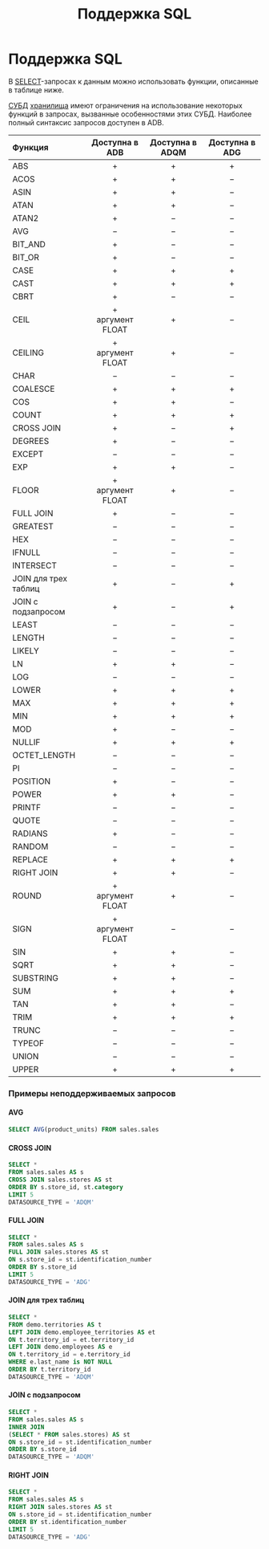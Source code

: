﻿---
layout: default
title: Поддержка SQL
nav_order: 2
parent: Справочная информация
has_children: false
has_toc: false
---

Поддержка SQL
=============

В [SELECT](../Запросы_SQLplus/SELECT/SELECT.md)-запросах к данным можно использовать функции, описанные 
в таблице ниже.

[СУБД](../../Введение/Поддерживаемые_СУБД_хранилища/Поддерживаемые_СУБД_хранилища.md) [хранилища](../../Обзор_понятий_компонентов_и_связей/Основные_понятия/Хранилище_данных/Хранилище_данных.md) 
имеют ограничения на использование некоторых функций в запросах, вызванные особенностями этих СУБД. 
Наиболее полный синтаксис запросов доступен в ADB.

| Функция | Доступна в ADB | Доступна в ADQM | Доступна в ADG
|:-|:-:|:-:|:-:
| ABS | + | + | +
| ACOS | + | + | −
| ASIN | + | + | −
| ATAN | + | + | −
| ATAN2 | + | − | −
| AVG | − | − | −
| BIT_AND | + | − | −
| BIT_OR | + | − | −
| CASE | + | + | +
| CAST | + | + | +
| CBRT | + | − | −
| CEIL | +<br>аргумент FLOAT | + | −
| CEILING | +<br>аргумент FLOAT | + | −
| CHAR | − | − | −
| COALESCE | + | + | +
| COS | + | + | −
| COUNT | + | + | +
| CROSS JOIN | + | − | +
| DEGREES | + | − | −
| EXCEPT | − | − | −
| EXP | + | + | −
| FLOOR | +<br>аргумент FLOAT | + | −
| FULL JOIN | + | − | −
| GREATEST | − | − | −
| HEX | − | − | −
| IFNULL | − | − | −
| INTERSECT | − | − | −
| JOIN для трех таблиц | + | − | +
| JOIN с подзапросом | + | − | +
| LEAST | − | − | −
| LENGTH | − | − | −
| LIKELY | − | − | −
| LN | + | + | −
| LOG | − | − | −
| LOWER | + | + | +
| MAX | + | + | +
| MIN | + | + | +
| MOD | + | − | −
| NULLIF | + | + | +
| OCTET_LENGTH | − | − | −
| PI | − | − | −
| POSITION | + | − | −
| POWER | + | + | −
| PRINTF | − | − | −
| QUOTE | − | − | −
| RADIANS | + | − | −
| RANDOM | − | − | −
| REPLACE | + | + | +
| RIGHT JOIN | + | + | −
| ROUND | +<br>аргумент FLOAT | + | −
| SIGN | +<br>аргумент FLOAT | − | −
| SIN | + | + | −
| SQRT | + | + | −
| SUBSTRING | + | + | −
| SUM | + | + | +
| TAN | + | + | −
| TRIM | + | + | +
| TRUNC | − | − | −
| TYPEOF | − | − | −
| UNION | − | − | −
| UPPER | + | + | +

### Примеры неподдерживаемых запросов

#### AVG
```sql
SELECT AVG(product_units) FROM sales.sales
```
#### CROSS JOIN
```sql
SELECT *
FROM sales.sales AS s
CROSS JOIN sales.stores AS st
ORDER BY s.store_id, st.category
LIMIT 5
DATASOURCE_TYPE = 'ADQM'
```
#### FULL JOIN
```sql
SELECT *
FROM sales.sales AS s
FULL JOIN sales.stores AS st
ON s.store_id = st.identification_number
ORDER BY s.store_id
LIMIT 5
DATASOURCE_TYPE = 'ADG'
```
#### JOIN для трех таблиц
```sql
SELECT *
FROM demo.territories AS t
LEFT JOIN demo.employee_territories AS et
ON t.territory_id = et.territory_id
LEFT JOIN demo.employees AS e
ON t.territory_id = e.territory_id
WHERE e.last_name is NOT NULL
ORDER BY t.territory_id
DATASOURCE_TYPE = 'ADQM'
```
#### JOIN с подзапросом
```sql
SELECT *
FROM sales.sales AS s
INNER JOIN
(SELECT * FROM sales.stores) AS st
ON s.store_id = st.identification_number
ORDER BY s.store_id
DATASOURCE_TYPE = 'ADQM'
```
#### RIGHT JOIN
```sql
SELECT *
FROM sales.sales AS s
RIGHT JOIN sales.stores AS st
ON s.store_id = st.identification_number
ORDER BY st.identification_number
LIMIT 5
DATASOURCE_TYPE = 'ADG'
```